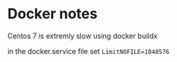 # Docker notes

Centos 7 is extremly slow using docker buildx

in the docker.service file set
`LimitNOFILE=1048576`
